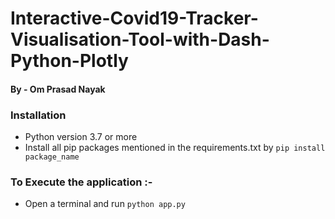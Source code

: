 # Interactive-Covid19-Tracker-Visualisation-Tool-with-Dash-Python-Plotly

#### By - Om Prasad Nayak

### Installation
- Python version 3.7 or more
- Install all pip packages mentioned in the requirements.txt by ```pip install package_name```

### To Execute the application :-
- Open a terminal and run ```python app.py```
